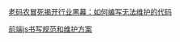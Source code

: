 [老码农冒死揭开行业黑幕：如何编写无法维护的代码](http://blog.jobbole.com/80241/)

[前端js书写规范和维护方案](http://www.cnblogs.com/xianyulaodi/p/6127221.html)